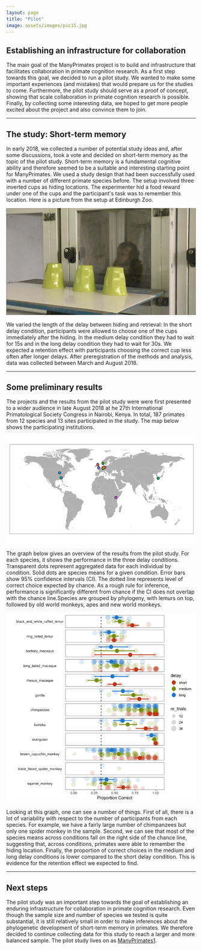 ```yaml
---
layout: page
title: "Pilot"
image: assets/images/pic15.jpg
---
```


## Establishing an infrastructure for collaboration

The main goal of the ManyPrimates project is to build and infrastructure that facilitates collaboration in primate cognition research. As a first step towards this goal, we decided to run a pilot study. We wanted to make some important experiences (and mistakes) that would prepare us for the studies to come. Furthermore, the pilot study should serve as a proof of concept, showing that scale collaboration in primate cognition research is possible. Finally, by collecting some interesting data, we hoped to get more people excited about the project and also convince them to join. 

***

## The study: Short-term memory

In early 2018, we collected a number of potential study ideas and, after some discussions, took a vote and decided on short-term memory as the topic of the pilot study. Short-term memory is a fundamental cognitive ability and therefore seemed to be a suitable and interesting starting point for ManyPrimates. We used a study design that had been successfully used with a number of different primate species before. The setup involved three inverted cups as hiding locations. The experimenter hid a food reward under one of the cups and the participant's task was to remember this location. Here is a picture from the setup at Edinburgh Zoo.

<div style="text-align:center"><img src ="assets/images/pilot_setup.png" /></div>

We varied the length of the delay between hiding and retrieval: In the short delay condition, participants were allowed to choose one of the cups immediately after the hiding. In the medium delay condition they had to wait for 15s and in the long delay condition they had to wait for 30s. We expected a retention effect with participants choosing the correct cup less often after longer delays. After preregistration of the methods and analysis, data was collected between March and August 2018.


***

## Some preliminary results

The projects and the results from the pilot study were were first presented to a wider audience in late August 2018 at he 27th International Primatological Society Congress in Nairobi, Kenya. In total, 187 primates from 12 species and 13 sites participated in the  study. The map below shows the participating institutions.

<div style="text-align:center"><img src ="assets/images/pilot_sites.png" /></div>

The graph below gives an overview of the results from the pilot study. For each species, it shows the performance in the three delay conditions. Transparent dots represent aggregated data for each individual by condition. Solid dots are species means for a given condition. Error bars show 95% confidence intervals (CI). The dotted line represents level of correct choice expected by chance. As a rough rule for inference, performance is significantly different from chance if the CI does not overlap with the chance line.Species are grouped by phylogeny, with lemurs on top, followed by old world monkeys, apes and new world monkeys.

<div style="text-align:center"><img src ="assets/images/pilot_results.png" /></div>

Looking at this graph, one can see a number of things. First of all, there is a lot of variability with respect to the number of participants from each species. For example, we have a fairly large number of chimpanzees but only one spider monkey in the sample. Second, we can see that most of the species means across conditions fall on the right side of the chance line, suggesting that, across conditions, primates were able to remember the hiding location. Finally, the proportion of correct choices in the medium and long delay conditions is lower compared to the short delay condition. This is evidence for the retention effect we expected to find.

***

## Next steps

The pilot study was an important step towards the goal of establishing an enduring infrastructure for collaboration in primate cognition research. Even though the sample size and number of species we tested is quite substantial, it is still relatively small in order to make inferences about the phylogenetic development of short-term memory in primates. We therefore decided to continue collecting data for this study to reach a larger and more balanced sample. The pilot study lives on as [ManyPrimates1](https://manyprimates.github.io/project1.html "ManyPrimates1"). 


